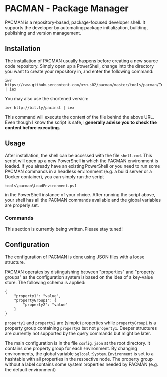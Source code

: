 # PACMAN - Package Manager
PACMAN is a repository-based, package-focused developer shell. It supports the 
developer by automating package initialization, building, publishing and version
management.

## Installation
The installation of PACMAN usually happens before creating a new source code
repository. Simply open up a PowerShell, change into the directory you want to
create your repository in, and enter the following command:

	iwr https://raw.githubusercontent.com/xyrus02/pacman/master/tools/pacman/InstallShell.ps1 | iex
	
You may also use the shortened version:

	iwr http://bit.ly/pacinst | iex

This command will execute the content of the file behind the above URL. Even 
though I know the script is safe, **I generally advise you to check the content
before executing.**

## Usage
After installation, the shell can be accessed with the file `shell.cmd`. This
script will open up a new PowerShell in which the PACMAN environment is loaded.
If you already have an existing PowerShell or you need to run some PACMAN 
commands in a headless environment (e.g. a build server or a Docker container),
you can simply run the script

	tools\pacman\LoadEnvironment.ps1
	
in the PowerShell instance of your choice. After running the script above, your
shell has all the PACMAN commands available and the global variables are 
properly set.

### Commands
This section is currently being written. Please stay tuned!

## Configuration
The configuration of PACMAN is done using JSON files with a loose structure.

PACMAN operates by distinguishing between "properties" and "property groups"
as the configuration system is based on the idea of a key-value store. The
following schema is applied:

	{
		"property1": "value",
		"propertyGroup1": {
			"property2": "value"
		}
	}

`property1` and `property2` are (simple) properties while `propertyGroup1` is
a property group containing `property2` but not `property1`. Deeper structures
are currently not supported by the query commands but might be later.

The main configuration is in the file `config.json` at the root directory.
It contains one property group for each environment. By changing environments,
the global variable `$global:System.Environment` is set to a hashtable with all
properties in the respective node. The property group without a label contains
some system properties needed by PACMAN (e.g. the default environment)
